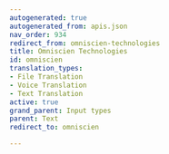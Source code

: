 ```yaml
---
autogenerated: true
autogenerated_from: apis.json
nav_order: 934
redirect_from: omniscien-technologies
title: Omniscien Technologies
id: omniscien
translation_types:
- File Translation
- Voice Translation
- Text Translation
active: true
grand_parent: Input types
parent: Text
redirect_to: omniscien

---
```


